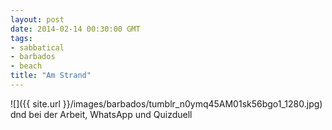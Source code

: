 ```yaml
---
layout: post
date: 2014-02-14 00:30:00 GMT
tags:
- sabbatical
- barbados
- beach
title: "Am Strand"
---
```

![]({{ site.url }}/images/barbados/tumblr_n0ymq45AM01sk56bgo1_1280.jpg)  
dnd bei der Arbeit, WhatsApp und Quizduell
